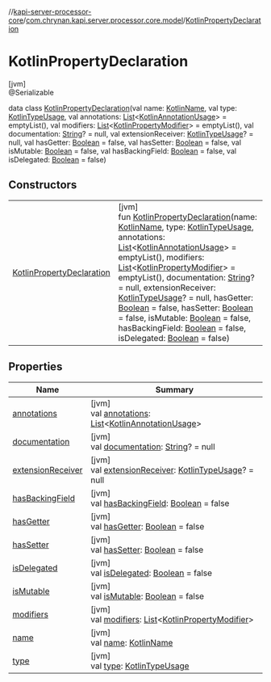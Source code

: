 //[kapi-server-processor-core](../../../index.md)/[com.chrynan.kapi.server.processor.core.model](../index.md)/[KotlinPropertyDeclaration](index.md)

# KotlinPropertyDeclaration

[jvm]\
@Serializable

data class [KotlinPropertyDeclaration](index.md)(val name: [KotlinName](../-kotlin-name/index.md), val type: [KotlinTypeUsage](../-kotlin-type-usage/index.md), val annotations: [List](https://kotlinlang.org/api/latest/jvm/stdlib/kotlin.collections/-list/index.html)&lt;[KotlinAnnotationUsage](../-kotlin-annotation-usage/index.md)&gt; = emptyList(), val modifiers: [List](https://kotlinlang.org/api/latest/jvm/stdlib/kotlin.collections/-list/index.html)&lt;[KotlinPropertyModifier](../-kotlin-property-modifier/index.md)&gt; = emptyList(), val documentation: [String](https://kotlinlang.org/api/latest/jvm/stdlib/kotlin/-string/index.html)? = null, val extensionReceiver: [KotlinTypeUsage](../-kotlin-type-usage/index.md)? = null, val hasGetter: [Boolean](https://kotlinlang.org/api/latest/jvm/stdlib/kotlin/-boolean/index.html) = false, val hasSetter: [Boolean](https://kotlinlang.org/api/latest/jvm/stdlib/kotlin/-boolean/index.html) = false, val isMutable: [Boolean](https://kotlinlang.org/api/latest/jvm/stdlib/kotlin/-boolean/index.html) = false, val hasBackingField: [Boolean](https://kotlinlang.org/api/latest/jvm/stdlib/kotlin/-boolean/index.html) = false, val isDelegated: [Boolean](https://kotlinlang.org/api/latest/jvm/stdlib/kotlin/-boolean/index.html) = false)

## Constructors

| | |
|---|---|
| [KotlinPropertyDeclaration](-kotlin-property-declaration.md) | [jvm]<br>fun [KotlinPropertyDeclaration](-kotlin-property-declaration.md)(name: [KotlinName](../-kotlin-name/index.md), type: [KotlinTypeUsage](../-kotlin-type-usage/index.md), annotations: [List](https://kotlinlang.org/api/latest/jvm/stdlib/kotlin.collections/-list/index.html)&lt;[KotlinAnnotationUsage](../-kotlin-annotation-usage/index.md)&gt; = emptyList(), modifiers: [List](https://kotlinlang.org/api/latest/jvm/stdlib/kotlin.collections/-list/index.html)&lt;[KotlinPropertyModifier](../-kotlin-property-modifier/index.md)&gt; = emptyList(), documentation: [String](https://kotlinlang.org/api/latest/jvm/stdlib/kotlin/-string/index.html)? = null, extensionReceiver: [KotlinTypeUsage](../-kotlin-type-usage/index.md)? = null, hasGetter: [Boolean](https://kotlinlang.org/api/latest/jvm/stdlib/kotlin/-boolean/index.html) = false, hasSetter: [Boolean](https://kotlinlang.org/api/latest/jvm/stdlib/kotlin/-boolean/index.html) = false, isMutable: [Boolean](https://kotlinlang.org/api/latest/jvm/stdlib/kotlin/-boolean/index.html) = false, hasBackingField: [Boolean](https://kotlinlang.org/api/latest/jvm/stdlib/kotlin/-boolean/index.html) = false, isDelegated: [Boolean](https://kotlinlang.org/api/latest/jvm/stdlib/kotlin/-boolean/index.html) = false) |

## Properties

| Name | Summary |
|---|---|
| [annotations](annotations.md) | [jvm]<br>val [annotations](annotations.md): [List](https://kotlinlang.org/api/latest/jvm/stdlib/kotlin.collections/-list/index.html)&lt;[KotlinAnnotationUsage](../-kotlin-annotation-usage/index.md)&gt; |
| [documentation](documentation.md) | [jvm]<br>val [documentation](documentation.md): [String](https://kotlinlang.org/api/latest/jvm/stdlib/kotlin/-string/index.html)? = null |
| [extensionReceiver](extension-receiver.md) | [jvm]<br>val [extensionReceiver](extension-receiver.md): [KotlinTypeUsage](../-kotlin-type-usage/index.md)? = null |
| [hasBackingField](has-backing-field.md) | [jvm]<br>val [hasBackingField](has-backing-field.md): [Boolean](https://kotlinlang.org/api/latest/jvm/stdlib/kotlin/-boolean/index.html) = false |
| [hasGetter](has-getter.md) | [jvm]<br>val [hasGetter](has-getter.md): [Boolean](https://kotlinlang.org/api/latest/jvm/stdlib/kotlin/-boolean/index.html) = false |
| [hasSetter](has-setter.md) | [jvm]<br>val [hasSetter](has-setter.md): [Boolean](https://kotlinlang.org/api/latest/jvm/stdlib/kotlin/-boolean/index.html) = false |
| [isDelegated](is-delegated.md) | [jvm]<br>val [isDelegated](is-delegated.md): [Boolean](https://kotlinlang.org/api/latest/jvm/stdlib/kotlin/-boolean/index.html) = false |
| [isMutable](is-mutable.md) | [jvm]<br>val [isMutable](is-mutable.md): [Boolean](https://kotlinlang.org/api/latest/jvm/stdlib/kotlin/-boolean/index.html) = false |
| [modifiers](modifiers.md) | [jvm]<br>val [modifiers](modifiers.md): [List](https://kotlinlang.org/api/latest/jvm/stdlib/kotlin.collections/-list/index.html)&lt;[KotlinPropertyModifier](../-kotlin-property-modifier/index.md)&gt; |
| [name](name.md) | [jvm]<br>val [name](name.md): [KotlinName](../-kotlin-name/index.md) |
| [type](type.md) | [jvm]<br>val [type](type.md): [KotlinTypeUsage](../-kotlin-type-usage/index.md) |
